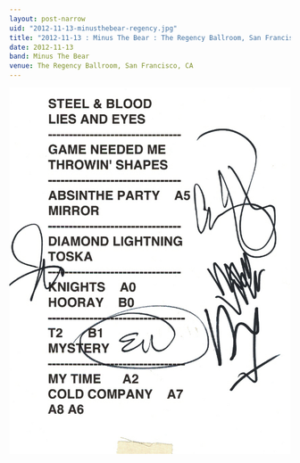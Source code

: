 ```yaml
---
layout: post-narrow
uid: "2012-11-13-minusthebear-regency.jpg"
title: "2012-11-13 : Minus The Bear : The Regency Ballroom, San Francisco, CA"
date: 2012-11-13
band: Minus The Bear
venue: The Regency Ballroom, San Francisco, CA
---
```


<div class="showcase">
  <img src="/img/2012/11/20121113-MinusTheBear-Regency.jpg" alt="2012-11-13-minusthebear-regency.jpg">
</div>
